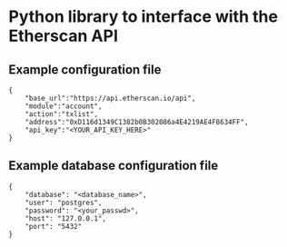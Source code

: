 # Python library to interface with the Etherscan API

## Example configuration file

```json:
{
    "base_url":"https://api.etherscan.io/api",
    "module":"account",
    "action":"txlist",
    "address":"0xD116d1349C1382b0B302086a4E4219AE4F8634FF",
    "api_key":"<YOUR_API_KEY_HERE>"
}

```

## Example database configuration file

```json:
{
    "database": "<database_name>",
    "user": "postgres",
    "password": "<your_passwd>",
    "host": "127.0.0.1",
    "port": "5432"
}
```